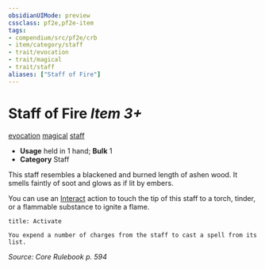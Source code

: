 ```yaml
---
obsidianUIMode: preview
cssclass: pf2e,pf2e-item
tags:
- compendium/src/pf2e/crb
- item/category/staff
- trait/evocation
- trait/magical
- trait/staff
aliases: ["Staff of Fire"]
---
```

# Staff of Fire *Item 3+*  
[evocation](rules/traits/evocation.md "Evocation School Trait")  [magical](rules/traits/magical.md "Magical Item Trait")  [staff](rules/traits/staff.md "Staff Item Trait")  

- **Usage** held in 1 hand; **Bulk** 1
- **Category** Staff

This staff resembles a blackened and burned length of ashen wood. It smells faintly of soot and glows as if lit by embers.

You can use an [Interact](rules/actions/interact.md) action to touch the tip of this staff to a torch, tinder, or a flammable substance to ignite a flame.

```ad-embed-ability
title: Activate

You expend a number of charges from the staff to cast a spell from its list.
```

*Source: Core Rulebook p. 594*